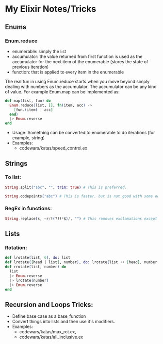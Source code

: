 # My Elixir Notes/Tricks

## Enums

### Enum.reduce
- enumerable: simply the list
- accumulator: the value returned from first function is used as the accumulator for the next item of the enumerable (stores the state of previous iteration)
- function: that is applied to every item in the enumerable

The real fun in using Enum.reduce starts when you move beyond simply dealing with numbers as the accumulator. The accumulator can be any kind of value.
For example Enum.map can be implemented as:

```.ex
def map(list, fun) do
  Enum.reduce(list, [], fn(item, acc) ->
    [fun.(item) | acc]
  end)
  |> Enum.reverse
end
```

- Usage: Something can be converted to enumerable to do iterations (for example, string)
- Examples:
  - codewars/katas/speed_control.ex

## Strings

### To list:
```.ex
String.split("abc", "", trim: true) # This is preferred.

String.codepoints("abc") # This is faster, but is not good with some edge cases.
```

### RegEx in functions:

```.ex
String.replace(s, ~r/!(?!!*$)/, "") # This removes exclamations except the last one
```

## Lists

### Rotation:

```.ex
def lrotate(list, 0), do: list
def lrotate([head | list], number), do: lrotate(list ++ [head], number - 1)
def rrotate(list, number) do
  list
  |> Enum.reverse
  |> lrotate(number)
  |> Enum.reverse
end

```

## Recursion and Loops Tricks:

- Define base case as a base_function
- Convert things into lists and then use it's modifiers.
- Examples:
  - codewars/katas/max_rot.ex,
  - codewars/katas/all_inclusive.ex


